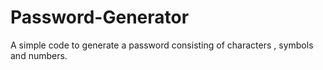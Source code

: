 # Password-Generator
A simple code to generate  a password consisting of characters , symbols and numbers.
